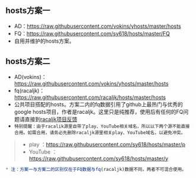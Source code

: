 
## hosts方案一
* AD：https://raw.githubusercontent.com/vokins/yhosts/master/hosts
* FQ：https://raw.githubusercontent.com/sy618/hosts/master/FQ
* 自用并维护的hosts方案。

## hosts方案二
* AD(vokins)：https://raw.githubusercontent.com/vokins/yhosts/master/hosts
* fq(racaljk)：https://raw.githubusercontent.com/racaljk/hosts/master/hosts
* 公共项目搭配的hosts。方案二内的fq数据引用了github上最热门与优秀的google hosts项目，作者是racaljk。这里只是纯推荐，使用后有任何的FQ问题请直接到[racaljk项目反馈](https://github.com/racaljk/hosts)
* `特别提醒：由于racalik源里自带了play、YouTube相关域名，所以以下两个源不能直接合用。如需合用，请务必先删除racaljk源里相关play、YouTube域名，以避免冲突。`
> - play ：https://raw.githubusercontent.com/sy618/hosts/master/p
> - YouTube  ：https://raw.githubusercontent.com/sy618/hosts/master/y

```javascript
* 注：方案一与方案二的区别仅在于FQ数据与fq(racaljk)数据不同，两者不可混合使用。
```
